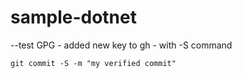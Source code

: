 # sample-dotnet

--test GPG - added new key to gh - with -S command

`git commit -S -m "my verified commit"`

